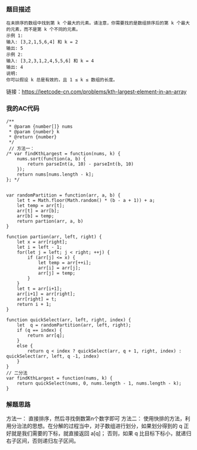### 题目描述
```
在未排序的数组中找到第 k 个最大的元素。请注意，你需要找的是数组排序后的第 k 个最大的元素，而不是第 k 个不同的元素。
示例 1:
输入: [3,2,1,5,6,4] 和 k = 2
输出: 5
示例 2:
输入: [3,2,3,1,2,4,5,5,6] 和 k = 4
输出: 4
说明:
你可以假设 k 总是有效的，且 1 ≤ k ≤ 数组的长度。
 ```
链接：https://leetcode-cn.com/problems/kth-largest-element-in-an-array

### 我的AC代码
```
/**
 * @param {number[]} nums
 * @param {number} k
 * @return {number}
 */
 // 方法一： 
/* var findKthLargest = function(nums, k) {
    nums.sort(function(a, b) {
        return parseInt(a, 10) - parseInt(b, 10)
    });
    return nums[nums.length - k];
}; */


var randomPartition = function(arr, a, b) {
    let t = Math.floor(Math.random() * (b - a + 1)) + a;
    let temp = arr[t];
    arr[t] = arr[b];
    arr[b] = temp;
    return partion(arr, a, b)
}

function partion(arr, left, right) {
    let x = arr[right];
    let i = left - 1;
    for(let j = left; j < right; ++j) {
        if (arr[j] <= x) {
            let temp = arr[++i];
            arr[i] = arr[j];
            arr[j] = temp;
        }
    }
    let t = arr[i+1];
    arr[i+1] = arr[right];
    arr[right] = t;
    return i + 1;
}

function quickSelect(arr, left, right, index) {
    let  q = randomPartition(arr, left, right);
    if (q == index) {
        return arr[q];
    }
    else {
        return q < index ? quickSelect(arr, q + 1, right, index) : quickSelect(arr, left, q -1, index)
    }
}
// 二分法
var findKthLargest = function(nums, k) {
    return quickSelect(nums, 0, nums.length - 1, nums.length - k);
}
```

### 解题思路
方法一： 直接排序，然后寻找倒数第n个数字即可
方法二： 使用快排的方法，利用分治法的思想。在分解的过程当中，对子数组进行划分，如果划分得到的 q 正好就是我们需要的下标，就直接返回 a[q]；
否则，如果 q 比目标下标小，就递归右子区间，否则递归左子区间。

